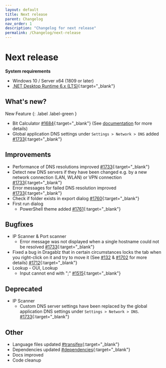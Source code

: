 ```yaml
---
layout: default
title: Next release
parent: Changelog
nav_order: 1
description: "Changelog for next release"
permalink: /Changelog/next-release
---
```


# Next release

**System requirements**

- Windows 10 / Server x64 (1809 or later)
- [.NET Desktop Runtime 6.x (LTS)](https://dotnet.microsoft.com/download/dotnet/6.0){:target="\_blank"}

## What's new?

New Feature
{: .label .label-green }

- Bit Calculator [#1684](https://github.com/BornToBeRoot/NETworkManager/pull/1684){:target="\_blank"} (See [documentation](https://borntoberoot.net/NETworkManager/Documentation/Application/BitCalculator) for more details)
- Global application DNS settings under `Settings > Network > DNS` added [#1733](https://github.com/BornToBeRoot/NETworkManager/pull/1733){:target="\_blank"} 

## Improvements

- Performance of DNS resolutions improved [#1733](https://github.com/BornToBeRoot/NETworkManager/pull/1733){:target="\_blank"}
- Detect new DNS servers if they have been changed e.g. by a new network connection (LAN, WLAN) or VPN connection [#1733](https://github.com/BornToBeRoot/NETworkManager/pull/1733){:target="\_blank"}
- Error messages for failed DNS resolution improved [#1733](https://github.com/BornToBeRoot/NETworkManager/pull/1733){:target="\_blank"}
- Check if folder exists in export dialog [#1760](https://github.com/BornToBeRoot/NETworkManager/pull/1760){:target="\_blank"}
- First run dialog
  - PowerShell theme added [#1761](https://github.com/BornToBeRoot/NETworkManager/pull/1761){:target="\_blank"}

## Bugfixes

- IP Scanner & Port scanner
  - Error message was not displayed when a single hostname could not be resolved [#1733](https://github.com/BornToBeRoot/NETworkManager/pull/1733){:target="\_blank"} 
- Fixed a bug in Dragablz that in certain circumstances locks the tab when you right-click on it and try to move it (See [#132](https://github.com/ButchersBoy/Dragablz/issues/132) & [#1702](https://github.com/BornToBeRoot/NETworkManager/issues/1702) for more details) [#1712](https://github.com/BornToBeRoot/NETworkManager/pull/1712){:target="\_blank"}
- Lookup - OUI, Lookup
  - Input cannot end with ";" [#1515](https://github.com/BornToBeRoot/NETworkManager/pull/1515){:target="\_blank"}

## Deprecated

- IP Scanner
  - Custom DNS server settings have been replaced by the global application DNS settings under `Settings > Network > DNS`. [#1733](https://github.com/BornToBeRoot/NETworkManager/pull/1733){:target="\_blank"}

## Other

- Language files updated [#transifex](https://github.com/BornToBeRoot/NETworkManager/pulls?q=author%3Aapp%2Ftransifex-integration){:target="\_blank"}
- Dependencies updated [#dependencies](https://github.com/BornToBeRoot/NETworkManager/pulls?q=author%3Aapp%2Fdependabot){:target="\_blank"}
- Docs improved
- Code cleanup
